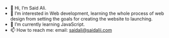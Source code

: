 - 👋 Hi, I’m Said Ali.
- 👀 I’m interested in Web development, learning the whole process of web design from setting the goals for creating the website to launching.
- 🌱 I’m currently learning JavaScript.
- 📫 How to reach me: email: saidali@saidalii.com

<!---
saidibnali19/saidibnali19 is a ✨ special ✨ repository because its `README.md` (this file) appears on your GitHub profile.
You can click the Preview link to take a look at your changes.
--->
